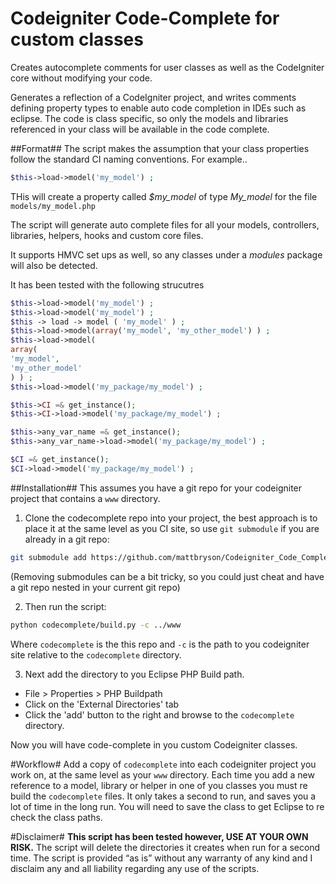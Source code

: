 Codeigniter Code-Complete for custom classes
============================================

Creates autocomplete comments for user classes as well as the CodeIgniter core without modifying your code.

Generates a reflection of a CodeIgniter project, and writes comments defining property types to enable auto code completion in IDEs such as eclipse.
The code is class specific, so only the models and libraries referenced in your class will be available in the code complete.

##Format##
The script makes the assumption that your class properties follow the standard CI naming conventions.  For example.. 
```php
$this->load->model('my_model') ;
```

THis will create a property called *$my_model* of type *My_model* for the file `models/my_model.php`

The script will generate auto complete files for all your models, controllers, libraries, helpers, hooks and custom core files. 

It supports HMVC set ups as well,  so any classes under a *modules* package will also be detected. 

It has been tested with the following strucutres

```php
$this->load->model('my_model') ;
$this->load->model('my_model') ;
$this -> load -> model ( 'my_model' ) ;
$this->load->model(array('my_model', 'my_other_model') ) ;
$this->load->model(
array(
'my_model', 
'my_other_model'
) ) ;
$this->load->model('my_package/my_model') ;

$this->CI =& get_instance();
$this->CI->load->model('my_package/my_model') ;

$this->any_var_name =& get_instance();
$this->any_var_name->load->model('my_package/my_model') ;

$CI =& get_instance();
$CI->load->model('my_package/my_model') ;
```


##Installation##
This assumes you have a git repo for your codeigniter project that contains a `www` directory.  

1) Clone the codecomplete repo into your project, the best approach is to place it at the same level 
as you CI site, so use `git submodule` if you are already in a git repo:

```bash
git submodule add https://github.com/mattbryson/Codeigniter_Code_Complete.git codecomplete
````
(Removing submodules can be a bit tricky, so you could just cheat and have a git repo nested in your current git repo)

2) Then run the script:

```bash
python codecomplete/build.py -c ../www
```
Where `codecomplete` is the this repo and `-c` is the path to you codeigniter site relative to the `codecomplete` directory.


3) Next add the directory to you Eclipse PHP Build path.

* File > Properties > PHP Buildpath
* Click on the 'External Directories' tab
* Click the 'add' button to the right and browse to the `codecomplete` directory.


Now you will have code-complete in you custom Codeigniter classes.

#Workflow#
Add a copy of `codecomplete` into each codeigniter project you work on, at the same level as your `www` directory.
Each time you add a new reference to a model, library or helper in one of you classes you must re build the `codecomplete` files.
It only takes a second to run, and saves you a lot of time in the long run. You will need to save the class to get Eclipse to re check the class paths.

#Disclaimer#
**This script has been tested however, USE AT YOUR OWN RISK.**
The script will delete the directories it creates when run for a second time.
The script is provided “as is” without any warranty of any kind and I disclaim any and all liability regarding any use of the scripts.
